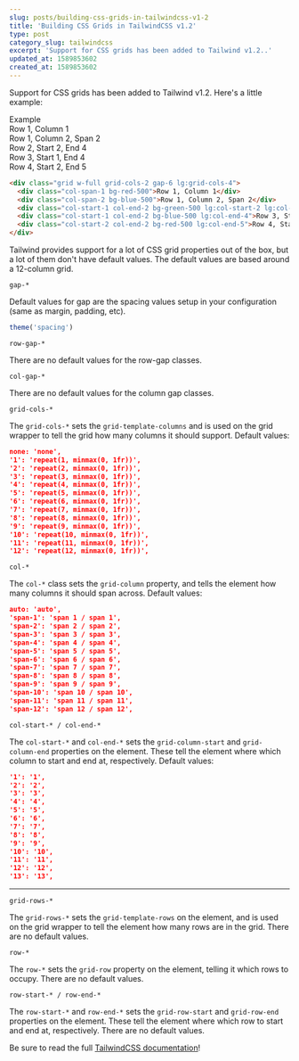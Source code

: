 ```yaml
---
slug: posts/building-css-grids-in-tailwindcss-v1-2
title: 'Building CSS Grids in TailwindCSS v1.2'
type: post
category_slug: tailwindcss
excerpt: 'Support for CSS grids has been added to Tailwind v1.2..'
updated_at: 1589853602
created_at: 1589853602
---
```


Support for CSS grids has been added to Tailwind v1.2\. Here's a little example:

<div class="p-4 pt-3 mb-4 bg-white border border-gray-300 rounded shadow-inner dark:border-gray-600 dark:bg-brand-dark-lighten">
  <div class="m-0 mb-4 font-normal tracking-widest text-gray-400 font-heading dark:text-gray-500">
    Example
  </div>

  <div>
    <div class="grid w-full grid-cols-2 gap-6 lg:grid-cols-4">
      <div class="col-span-1 bg-red">
        Row 1, Column 1
      </div>
      <div class="col-span-2 bg-blue-500">
        Row 1, Column 2, Span 2
      </div>
      <div class="col-start-1 col-end-2 bg-green-500 lg:col-start-2 lg:col-end-4">
        Row 2, Start 2, End 4
      </div>
      <div class="col-start-1 col-end-2 bg-blue-500 lg:col-end-4">
        Row 3, Start 1, End 4
      </div>
      <div class="col-start-2 col-end-2 lg:col-end-5 bg-red">
        Row 4, Start 2, End 5
      </div>
    </div>
  </div>
</div>

```html
<div class="grid w-full grid-cols-2 gap-6 lg:grid-cols-4">
  <div class="col-span-1 bg-red-500">Row 1, Column 1</div>
  <div class="col-span-2 bg-blue-500">Row 1, Column 2, Span 2</div>
  <div class="col-start-1 col-end-2 bg-green-500 lg:col-start-2 lg:col-end-4">Row 2, Start 2, End 4</div>
  <div class="col-start-1 col-end-2 bg-blue-500 lg:col-end-4">Row 3, Start 1, End 4</div>
  <div class="col-start-2 col-end-2 bg-red-500 lg:col-end-5">Row 4, Start 2, End 5</div>
</div>
```

Tailwind provides support for a lot of CSS grid properties out of the box, but a lot of them don't have default values. The default values are based around a 12-column grid.

`gap-*`

Default values for gap are the spacing values setup in your configuration (same as margin, padding, etc).

```js
theme('spacing')
```

`row-gap-*`

There are no default values for the row-gap classes.

`col-gap-*`

There are no default values for the column gap classes.

`grid-cols-*`

The `grid-cols-*` sets the `grid-template-columns` and is used on the grid wrapper to tell the grid how many columns it should support. Default values:

```json
none: 'none',
'1': 'repeat(1, minmax(0, 1fr))',
'2': 'repeat(2, minmax(0, 1fr))',
'3': 'repeat(3, minmax(0, 1fr))',
'4': 'repeat(4, minmax(0, 1fr))',
'5': 'repeat(5, minmax(0, 1fr))',
'6': 'repeat(6, minmax(0, 1fr))',
'7': 'repeat(7, minmax(0, 1fr))',
'8': 'repeat(8, minmax(0, 1fr))',
'9': 'repeat(9, minmax(0, 1fr))',
'10': 'repeat(10, minmax(0, 1fr))',
'11': 'repeat(11, minmax(0, 1fr))',
'12': 'repeat(12, minmax(0, 1fr))',
```

`col-*`

The `col-*` class sets the `grid-column` property, and tells the element how many columns it should span across. Default values:

```json
auto: 'auto',
'span-1': 'span 1 / span 1',
'span-2': 'span 2 / span 2',
'span-3': 'span 3 / span 3',
'span-4': 'span 4 / span 4',
'span-5': 'span 5 / span 5',
'span-6': 'span 6 / span 6',
'span-7': 'span 7 / span 7',
'span-8': 'span 8 / span 8',
'span-9': 'span 9 / span 9',
'span-10': 'span 10 / span 10',
'span-11': 'span 11 / span 11',
'span-12': 'span 12 / span 12',
```

`col-start-* / col-end-*`

The `col-start-*` and `col-end-*` sets the `grid-column-start` and `grid-column-end` properties on the element. These tell the element where which column to start and end at, respectively. Default values:

```json
'1': '1',
'2': '2',
'3': '3',
'4': '4',
'5': '5',
'6': '6',
'7': '7',
'8': '8',
'9': '9',
'10': '10',
'11': '11',
'12': '12',
'13': '13',
```

---

`grid-rows-*`

The `grid-rows-*` sets the `grid-template-rows` on the element, and is used on the grid wrapper to tell the element how many rows are in the grid. There are no default values.

`row-*`

The `row-*` sets the `grid-row` property on the element, telling it which rows to occupy. There are no default values.

`row-start-* / row-end-*`

The `row-start-*` and `row-end-*` sets the `grid-row-start` and `grid-row-end` properties on the element. These tell the element where which row to start and end at, respectively. There are no default values.

Be sure to read the full [TailwindCSS documentation](https://tailwindcss.com/)!